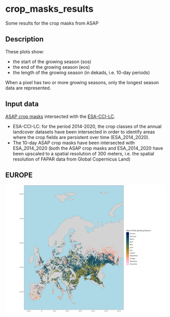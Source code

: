 # crop_masks_results

Some results for the crop masks from ASAP

## Description

These plots show:

-  the start of the growing season (sos)
-  the end of the growing season (eos)
-  the length of the growing season (in dekads, i.e. 10-day periods)

When a pixel has two or more growing seasons, only the longest season data are represented.

## Input data

[ASAP crop masks](https://mars.jrc.ec.europa.eu/asap/download.php) intersected with the [ESA-CCI-LC](https://www.esa-landcover-cci.org/).

- ESA-CCI-LC: for the period 2014-2020, the crop classes of the annual landcover datasets have been intersected in order to identify areas where the crop fields are persistent over time (ESA_2014_2020).
- The 10-day ASAP crop masks have been intersected with ESA_2014_2020 (both the ASAP crop masks and ESA_2014_2020 have been upscaled to a spatial resolution of 300 meters, i.e. the spatial resolution of FAPAR data from Global Copernicus Land)

## EUROPE
<img src="img/crop_masks/map_Start of the growing Season_europe.png" height="400" width="500" >
